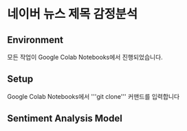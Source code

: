 # 네이버 뉴스 제목 감정분석

## Environment
모든 작업이 Google Colab Notebooks에서 진행되었습니다.

## Setup
Google Colab Notebooks에서 '''git clone''' 커맨드를 입력합니다


## Sentiment Analysis Model

